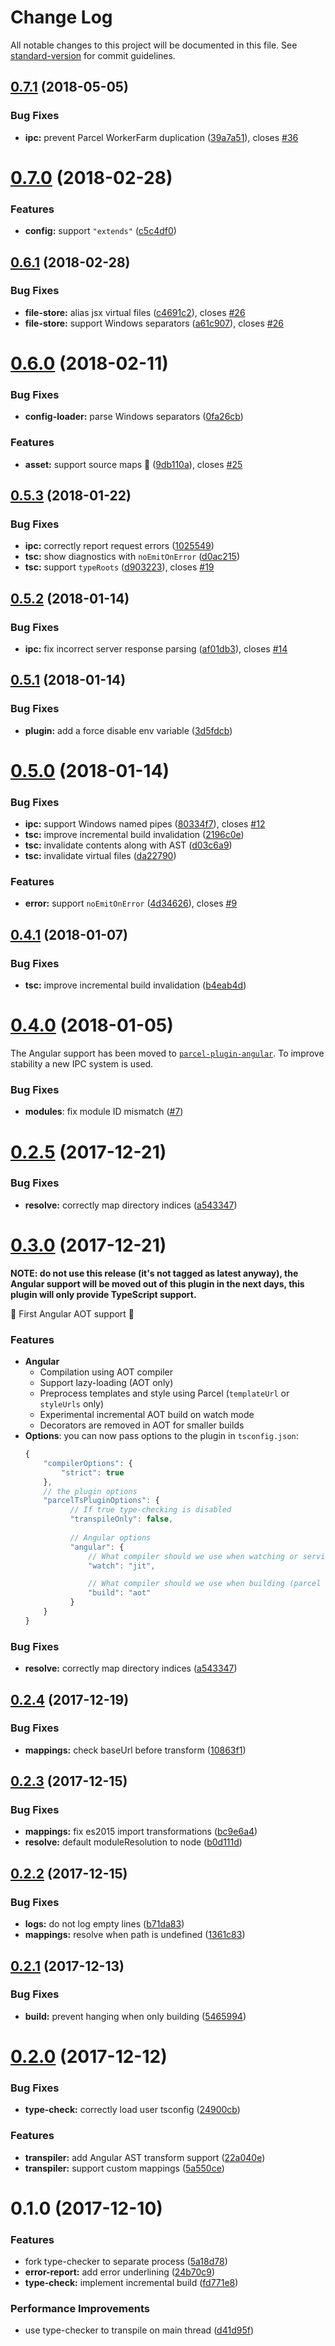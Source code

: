 # Change Log

All notable changes to this project will be documented in this file. See [standard-version](https://github.com/conventional-changelog/standard-version) for commit guidelines.

<a name="0.7.1"></a>
## [0.7.1](https://github.com/fathyb/parcel-plugin-typescript/compare/v0.7.0...v0.7.1) (2018-05-05)


### Bug Fixes

* **ipc:** prevent Parcel WorkerFarm duplication ([39a7a51](https://github.com/fathyb/parcel-plugin-typescript/commit/39a7a51)), closes [#36](https://github.com/fathyb/parcel-plugin-typescript/issues/36)



<a name="0.7.0"></a>
# [0.7.0](https://github.com/fathyb/parcel-plugin-typescript/compare/v0.6.1...v0.7.0) (2018-02-28)


### Features

* **config:** support `"extends"` ([c5c4df0](https://github.com/fathyb/parcel-plugin-typescript/commit/c5c4df0))



<a name="0.6.1"></a>
## [0.6.1](https://github.com/fathyb/parcel-plugin-typescript/compare/v0.6.0...v0.6.1) (2018-02-28)


### Bug Fixes

* **file-store:** alias jsx virtual files ([c4691c2](https://github.com/fathyb/parcel-plugin-typescript/commit/c4691c2)), closes [#26](https://github.com/fathyb/parcel-plugin-typescript/issues/26)
* **file-store:** support Windows separators ([a61c907](https://github.com/fathyb/parcel-plugin-typescript/commit/a61c907)), closes [#26](https://github.com/fathyb/parcel-plugin-typescript/issues/26)



<a name="0.6.0"></a>
# [0.6.0](https://github.com/fathyb/parcel-plugin-typescript/compare/v0.5.3...v0.6.0) (2018-02-11)


### Bug Fixes

* **config-loader:** parse Windows separators ([0fa26cb](https://github.com/fathyb/parcel-plugin-typescript/commit/0fa26cb))


### Features

* **asset:** support source maps 🎉 ([9db110a](https://github.com/fathyb/parcel-plugin-typescript/commit/9db110a)), closes [#25](https://github.com/fathyb/parcel-plugin-typescript/issues/25)



<a name="0.5.3"></a>
## [0.5.3](https://github.com/fathyb/parcel-plugin-typescript/compare/v0.5.2...v0.5.3) (2018-01-22)


### Bug Fixes

* **ipc:** correctly report request errors ([1025549](https://github.com/fathyb/parcel-plugin-typescript/commit/1025549))
* **tsc:** show diagnostics with `noEmitOnError` ([d0ac215](https://github.com/fathyb/parcel-plugin-typescript/commit/d0ac215))
* **tsc:** support `typeRoots` ([d903223](https://github.com/fathyb/parcel-plugin-typescript/commit/d903223)), closes [#19](https://github.com/fathyb/parcel-plugin-typescript/issues/19)



<a name="0.5.2"></a>
## [0.5.2](https://github.com/fathyb/parcel-plugin-typescript/compare/v0.5.1...v0.5.2) (2018-01-14)


### Bug Fixes

* **ipc:** fix incorrect server response parsing ([af01db3](https://github.com/fathyb/parcel-plugin-typescript/commit/af01db3)), closes [#14](https://github.com/fathyb/parcel-plugin-typescript/issues/14)



<a name="0.5.1"></a>
## [0.5.1](https://github.com/fathyb/parcel-plugin-typescript/compare/v0.5.0...v0.5.1) (2018-01-14)


### Bug Fixes

* **plugin:** add a force disable env variable ([3d5fdcb](https://github.com/fathyb/parcel-plugin-typescript/commit/3d5fdcb))



<a name="0.5.0"></a>
# [0.5.0](https://github.com/fathyb/parcel-plugin-typescript/compare/v0.4.0...v0.5.0) (2018-01-14)


### Bug Fixes

* **ipc:** support Windows named pipes ([80334f7](https://github.com/fathyb/parcel-plugin-typescript/commit/80334f7)), closes [#12](https://github.com/fathyb/parcel-plugin-typescript/issues/12)
* **tsc:** improve incremental build invalidation ([2196c0e](https://github.com/fathyb/parcel-plugin-typescript/commit/2196c0e))
* **tsc:** invalidate contents along with AST ([d03c6a9](https://github.com/fathyb/parcel-plugin-typescript/commit/d03c6a9))
* **tsc:** invalidate virtual files ([da22790](https://github.com/fathyb/parcel-plugin-typescript/commit/da22790))


### Features

* **error:** support `noEmitOnError` ([4d34626](https://github.com/fathyb/parcel-plugin-typescript/commit/4d34626)), closes [#9](https://github.com/fathyb/parcel-plugin-typescript/issues/9)



<a name="0.4.1"></a>
## [0.4.1](https://github.com/fathyb/parcel-plugin-typescript/compare/v0.4.0...v0.4.1) (2018-01-07)


### Bug Fixes

* **tsc:** improve incremental build invalidation ([b4eab4d](https://github.com/fathyb/parcel-plugin-typescript/commit/b4eab4d))



<a name="0.4.0"></a>
# [0.4.0](https://github.com/fathyb/parcel-plugin-typescript/compare/v0.3.0...v0.4.0) (2018-01-05)

The Angular support has been moved to [`parcel-plugin-angular`](https://github.com/fathyb/parcel-plugin-angular). To improve stability a new IPC system is used.

### Bug Fixes

* **modules**: fix module ID mismatch ([#7](https://github.com/fathyb/parcel-plugin-typescript/issues/7))

<a name="0.2.5"></a>
# [0.2.5](https://github.com/fathyb/parcel-plugin-typescript/compare/v0.2.4...v0.2.5) (2017-12-21)


### Bug Fixes

* **resolve:** correctly map directory indices ([a543347](https://github.com/fathyb/parcel-plugin-typescript/commit/a543347))

<a name="0.3.0"></a>
# [0.3.0](https://github.com/fathyb/parcel-plugin-typescript/compare/v0.2.4...v0.3.0) (2017-12-21)

**NOTE: do not use this release (it's not tagged as latest anyway), the Angular support will be moved out of this plugin in the next days, this plugin will only provide TypeScript support.**

🎉 First Angular AOT support 🎉

### Features

- **Angular**
	- Compilation using AOT compiler
	- Support lazy-loading (AOT only)
	- Preprocess templates and style using Parcel (`templateUrl` or `styleUrls` only)
	- Experimental incremental AOT build on watch mode
	- Decorators are removed in AOT for smaller builds
- **Options**: you can now pass options to the plugin in `tsconfig.json`:
  ```js
  {
	  "compilerOptions": {
		  "strict": true
	  },
	  // the plugin options
	  "parcelTsPluginOptions": {
			// If true type-checking is disabled
			"transpileOnly": false,
			
			// Angular options
			"angular": {
				// What compiler should we use when watching or serving
				"watch": "jit",

				// What compiler should we use when building (parcel build)
				"build": "aot"
			}
	  }
  }
  ```

### Bug Fixes

* **resolve:** correctly map directory indices ([a543347](https://github.com/fathyb/parcel-plugin-typescript/commit/a543347))


<a name="0.2.4"></a>
## [0.2.4](https://github.com/fathyb/parcel-plugin-typescript/compare/v0.2.3...v0.2.4) (2017-12-19)


### Bug Fixes

* **mappings:** check baseUrl before transform ([10863f1](https://github.com/fathyb/parcel-plugin-typescript/commit/10863f1))



<a name="0.2.3"></a>
## [0.2.3](https://github.com/fathyb/parcel-plugin-typescript/compare/v0.2.2...v0.2.3) (2017-12-15)


### Bug Fixes

* **mappings:** fix es2015 import transformations ([bc9e6a4](https://github.com/fathyb/parcel-plugin-typescript/commit/bc9e6a4))
* **resolve:** default moduleResolution to node ([b0d111d](https://github.com/fathyb/parcel-plugin-typescript/commit/b0d111d))



<a name="0.2.2"></a>
## [0.2.2](https://github.com/fathyb/parcel-plugin-typescript/compare/v0.2.1...v0.2.2) (2017-12-15)


### Bug Fixes

* **logs:** do not log empty lines ([b71da83](https://github.com/fathyb/parcel-plugin-typescript/commit/b71da83))
* **mappings:** resolve when path is undefined ([1361c83](https://github.com/fathyb/parcel-plugin-typescript/commit/1361c83))



<a name="0.2.1"></a>
## [0.2.1](https://github.com/fathyb/parcel-plugin-typescript/compare/v0.2.0...v0.2.1) (2017-12-13)


### Bug Fixes

* **build:** prevent hanging when only building ([5465994](https://github.com/fathyb/parcel-plugin-typescript/commit/5465994))



<a name="0.2.0"></a>
# [0.2.0](https://github.com/fathyb/parcel-plugin-typescript/compare/v0.1.0...v0.2.0) (2017-12-12)


### Bug Fixes

* **type-check:** correctly load user tsconfig ([24900cb](https://github.com/fathyb/parcel-plugin-typescript/commit/24900cb))


### Features

* **transpiler:** add Angular AST transform support ([22a040e](https://github.com/fathyb/parcel-plugin-typescript/commit/22a040e))
* **transpiler:** support custom mappings ([5a550ce](https://github.com/fathyb/parcel-plugin-typescript/commit/5a550ce))



<a name="0.1.0"></a>
# 0.1.0 (2017-12-10)


### Features

* fork type-checker to separate process ([5a18d78](https://github.com/fathyb/parcel-plugin-typescript/commit/5a18d78))
* **error-report:** add error underlining ([24b70c9](https://github.com/fathyb/parcel-plugin-typescript/commit/24b70c9))
* **type-check:** implement incremental build ([fd771e8](https://github.com/fathyb/parcel-plugin-typescript/commit/fd771e8))


### Performance Improvements

* use type-checker to transpile on main thread ([d41d95f](https://github.com/fathyb/parcel-plugin-typescript/commit/d41d95f))

